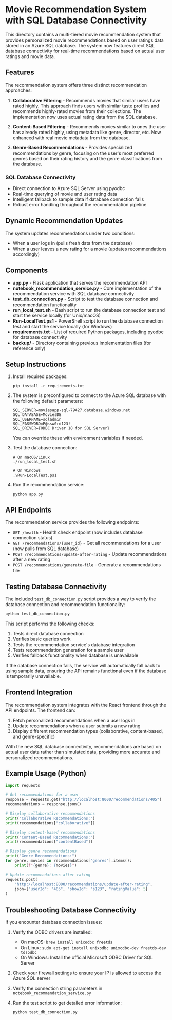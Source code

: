 # Movie Recommendation System with SQL Database Connectivity

This directory contains a multi-tiered movie recommendation system that provides personalized movie recommendations based on user ratings data stored in an Azure SQL database. The system now features direct SQL database connectivity for real-time recommendations based on actual user ratings and movie data.

## Features

The recommendation system offers three distinct recommendation approaches:

1. **Collaborative Filtering** - Recommends movies that similar users have rated highly. This approach finds users with similar taste profiles and recommends highly-rated movies from their collections. The implementation now uses actual rating data from the SQL database.

2. **Content-Based Filtering** - Recommends movies similar to ones the user has already rated highly, using metadata like genre, director, etc. Now enhanced with real movie metadata from the database.

3. **Genre-Based Recommendations** - Provides specialized recommendations by genre, focusing on the user's most preferred genres based on their rating history and the genre classifications from the database.

### SQL Database Connectivity

- Direct connection to Azure SQL Server using pyodbc
- Real-time querying of movie and user rating data
- Intelligent fallback to sample data if database connection fails
- Robust error handling throughout the recommendation pipeline

## Dynamic Recommendation Updates

The system updates recommendations under two conditions:
- When a user logs in (pulls fresh data from the database)
- When a user leaves a new rating for a movie (updates recommendations accordingly)

## Components

- **app.py** - Flask application that serves the recommendation API
- **notebook_recommendation_service.py** - Core implementation of the recommendation service with SQL database connectivity
- **test_db_connection.py** - Script to test the database connection and recommendation functionality
- **run_local_test.sh** - Bash script to run the database connection test and start the service locally (for Unix/macOS)
- **Run-LocalTest.ps1** - PowerShell script to run the database connection test and start the service locally (for Windows)
- **requirements.txt** - List of required Python packages, including pyodbc for database connectivity
- **backup/** - Directory containing previous implementation files (for reference only)

## Setup Instructions

1. Install required packages:
   ```
   pip install -r requirements.txt
   ```

2. The system is preconfigured to connect to the Azure SQL database with the following default parameters:
   ```
   SQL_SERVER=moviesapp-sql-79427.database.windows.net
   SQL_DATABASE=MoviesDB
   SQL_USERNAME=sqladmin
   SQL_PASSWORD=P@ssw0rd123!
   SQL_DRIVER={ODBC Driver 18 for SQL Server}
   ```

   You can override these with environment variables if needed.

3. Test the database connection:
   ```
   # On macOS/Linux
   ./run_local_test.sh
   
   # On Windows
   .\Run-LocalTest.ps1
   ```

4. Run the recommendation service:
   ```
   python app.py
   ```

## API Endpoints

The recommendation service provides the following endpoints:

- `GET /health` - Health check endpoint (now includes database connection status)
- `GET /recommendations/{user_id}` - Get all recommendations for a user (now pulls from SQL database)
- `POST /recommendations/update-after-rating` - Update recommendations after a new rating
- `POST /recommendations/generate-file` - Generate a recommendations file

## Testing Database Connectivity

The included `test_db_connection.py` script provides a way to verify the database connection and recommendation functionality:

```bash
python test_db_connection.py
```

This script performs the following checks:
1. Tests direct database connection
2. Verifies basic queries work
3. Tests the recommendation service's database integration
4. Tests recommendation generation for a sample user
5. Verifies fallback functionality when database is unavailable

If the database connection fails, the service will automatically fall back to using sample data, ensuring the API remains functional even if the database is temporarily unavailable.

## Frontend Integration

The recommendation system integrates with the React frontend through the API endpoints. The frontend can:

1. Fetch personalized recommendations when a user logs in
2. Update recommendations when a user submits a new rating
3. Display different recommendation types (collaborative, content-based, and genre-specific)

With the new SQL database connectivity, recommendations are based on actual user data rather than simulated data, providing more accurate and personalized recommendations.

## Example Usage (Python)

```python
import requests

# Get recommendations for a user
response = requests.get("http://localhost:8000/recommendations/405")
recommendations = response.json()

# Display collaborative recommendations
print("Collaborative Recommendations:")
print(recommendations["collaborative"])

# Display content-based recommendations
print("Content-Based Recommendations:")
print(recommendations["contentBased"])

# Display genre recommendations
print("Genre Recommendations:")
for genre, movies in recommendations["genres"].items():
    print(f"{genre}: {movies}")

# Update recommendations after rating
requests.post(
    "http://localhost:8000/recommendations/update-after-rating",
    json={"userId": "405", "showId": "s123", "ratingValue": 5}
)
```

## Troubleshooting Database Connectivity

If you encounter database connection issues:

1. Verify the ODBC drivers are installed:
   - On macOS: `brew install unixodbc freetds`
   - On Linux: `sudo apt-get install unixodbc unixodbc-dev freetds-dev tdsodbc`
   - On Windows: Install the official Microsoft ODBC Driver for SQL Server

2. Check your firewall settings to ensure your IP is allowed to access the Azure SQL server

3. Verify the connection string parameters in `notebook_recommendation_service.py`

4. Run the test script to get detailed error information:
   ```
   python test_db_connection.py
   ```
